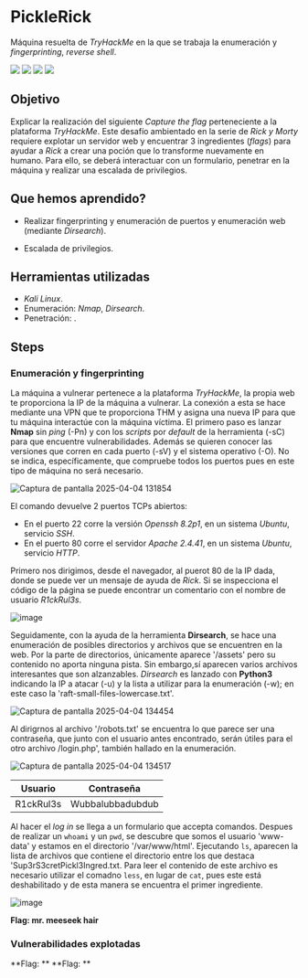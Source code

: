 # PickleRick
Máquina resuelta de *TryHackMe* en la que se trabaja la enumeración y *fingerprinting*, *reverse shell*.
<div>
  <img src="https://img.shields.io/badge/-Kali-5e8ca8?style=for-the-badge&logo=kalilinux&logoColor=white" />
  <img src="https://img.shields.io/badge/-Nmap-6933FF?style=for-the-badge&logo=nmap&logoColor=white" />
  <img src="https://img.shields.io/badge/-Dirsearch-005571?style=for-the-badge&logo=dirsearch&logoColor=white" />
  <img src="https://img.shields.io/badge/-python-3776AB?style=for-the-badge&logo=python&logoColor=white" />
</div>

## Objetivo

Explicar la realización del siguiente _Capture the flag_ perteneciente a la plataforma *TryHackMe*. Este desafío ambientado en la serie de *Rick y Morty* requiere explotar un servidor web y encuentrar 3 ingredientes (*flags*) para ayudar a *Rick* a crear una poción que lo transforme nuevamente en humano. Para ello, se deberá interactuar con un formulario, penetrar en la máquina y realizar una escalada de privilegios.

## Que hemos aprendido?

- Realizar fingerprinting y enumeración de puertos y enumeración web (mediante *Dirsearch*).

- Escalada de privilegios.

## Herramientas utilizadas

- *Kali Linux*.
- Enumeración: *Nmap*, *Dirsearch*.
- Penetración: . 

## Steps

### Enumeración y fingerprinting

La máquina a vulnerar pertenece a la plataforma *TryHackMe*, la propia web te proporciona la IP de la máquina a vulnerar. La conexión a esta se hace mediante una VPN que te proporciona THM y asigna una nueva IP para que tu máquina interactúe con la máquina víctima.
El primero paso es lanzar **Nmap** sin *ping* (-Pn) y con los *scripts* por *default* de la herramienta (-sC) para que encuentre vulnerabilidades. Además se quieren conocer las versiones que corren en cada puerto (-sV) y el sistema operativo (-O). No se indica, específicamente, que compruebe todos los puertos pues en este tipo de máquina no será necesario.

![Captura de pantalla 2025-04-04 131854](https://github.com/user-attachments/assets/8527c885-9cdd-499a-ba91-bebcf4b73f80)

El comando devuelve 2 puertos TCPs abiertos:  
- En el puerto 22 corre la versión *Openssh 8.2p1*, en un sistema *Ubuntu*, servicio *SSH*.  
- En el puerto 80 corre el servidor *Apache 2.4.41*, en un sistema *Ubuntu*, servicio *HTTP*.

Primero nos dirigimos, desde el navegador, al puerot 80 de la IP dada, donde se puede ver un mensaje de ayuda de *Rick*. Si se inspecciona el código de la página se puede encontrar un comentario con el nombre de usuario *R1ckRul3s*.


![image](https://github.com/user-attachments/assets/52f9925c-635c-4310-bcb4-342b65b72e7e)

Seguidamente, con la ayuda de la herramienta **Dirsearch**, se hace una enumeración de posibles directorios y archivos que se encuentren en la web. Por la parte de directorios, únicamente aparece '/assets' pero su contenido no aporta ninguna pista. Sin embargo,sí aparecen varios archivos interesantes que son alzanzables. *Dirsearch* es lanzado con **Python3** indicando la IP a atacar (-u) y la lista a utilizar para la enumeración (-w); en este caso la 'raft-small-files-lowercase.txt'.

![Captura de pantalla 2025-04-04 134454](https://github.com/user-attachments/assets/664445ee-a900-445c-a035-085657bca083)

Al dirigrnos al archivo '/robots.txt' se encuentra lo que parece ser una contraseña, que junto con el usuario antes encontrado, serán útiles para el otro archivo /login.php', también hallado en la enumeración. 

![Captura de pantalla 2025-04-04 134517](https://github.com/user-attachments/assets/efdb16bd-b14c-41bd-bd19-edb158f80200)

| Usuario | Contraseña |
|---------|------------|
| R1ckRul3s | Wubbalubbadubdub |

Al hacer el *log in* se llega a un formulario que accepta comandos. Despues de realizar un <code>whoami</code> y un <code>pwd</code>, se descubre que somos el usuario 'www-data' y estamos en el directorio '/var/www/html'. Ejecutando <code>ls</code>, aparecen la lista de archivos que contiene el directorio entre los que destaca 'Sup3rS3cretPickl3Ingred.txt. Para leer el contenido de este archivo es necesario utilizar el comadno <code>less</code>, en lugar de <code>cat</code>, pues este está deshabilitado y de esta manera se encuentra el primer ingrediente.

![image](https://github.com/user-attachments/assets/281596d6-0bb6-454a-99a9-bc4494a38749)

**Flag: mr. meeseek hair**

### Vulnerabilidades explotadas


**Flag: **
**Flag: **
